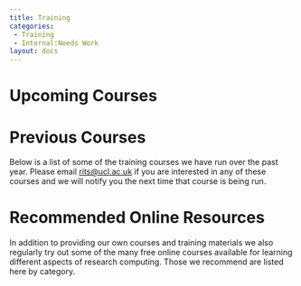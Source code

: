```yaml
---
title: Training
categories:
 - Training
 - Internal:Needs Work
layout: docs
---
```

# Upcoming Courses

# Previous Courses

Below is a list of some of the training courses we have run over the
past year. Please email <rits@ucl.ac.uk> if you are interested in any of
these courses and we will notify you the next time that course is being
run.

# Recommended Online Resources

In addition to providing our own courses and training materials we also
regularly try out some of the many free online courses available for
learning different aspects of research computing. Those we recommend are
listed here by category.

